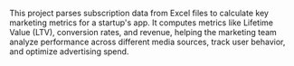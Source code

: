 This project parses subscription data from Excel files to calculate key marketing metrics for a startup's app. It computes metrics like Lifetime Value (LTV), conversion rates, and revenue, helping the marketing team analyze performance across different media sources, track user behavior, and optimize advertising spend.
